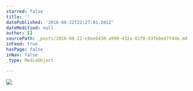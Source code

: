 ```yaml
---
starred: false
title: ''
datePublished: '2016-08-22T22:27:01.281Z'
dateModified: null
author: []
sourcePath: _posts/2016-08-22-c6ee6430-a990-432a-81f0-93febed7f4de.md
inFeed: true
hasPage: false
inNav: false
_type: MediaObject

---
```

![](https://the-grid-user-content.s3-us-west-2.amazonaws.com/75c714de-313d-4319-a3c0-95d5fc728f30.jpg)